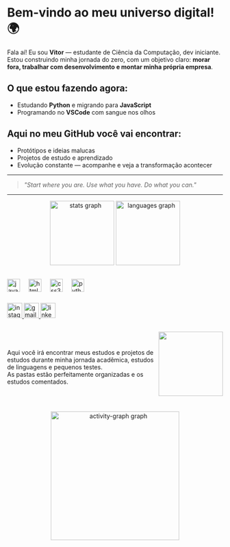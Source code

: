 # Bem-vindo ao meu universo digital! 🌍

Fala aí! Eu sou **Vitor** — estudante de Ciência da Computação, dev iniciante. Estou construindo minha jornada do zero, com um objetivo claro: **morar fora, trabalhar com desenvolvimento e montar minha própria empresa**.

## O que estou fazendo agora:

- Estudando **Python** e migrando para **JavaScript**
- Programando no **VSCode** com sangue nos olhos
  
## Aqui no meu GitHub você vai encontrar:

- Protótipos e ideias malucas
- Projetos de estudo e aprendizado
- Evolução constante — acompanhe e veja a transformação acontecer

---

> *"Start where you are. Use what you have. Do what you can."*

---
<div align="center">
  <img src="https://github-readme-stats.vercel.app/api?username=Vitorbarrs&hide_title=false&hide_rank=false&show_icons=true&include_all_commits=true&count_private=true&disable_animations=false&theme=dracula&locale=en&hide_border=false" height="150" alt="stats graph"  />
  <img src="https://github-readme-stats.vercel.app/api/top-langs?username=Vitorbarrs&locale=en&hide_title=false&layout=compact&card_width=320&langs_count=5&theme=dracula&hide_border=false" height="150" alt="languages graph"  />
</div>

##

<div align="left">
  <img src="https://cdn.jsdelivr.net/gh/devicons/devicon/icons/javascript/javascript-original.svg" height="30" alt="javascript logo"  />
  <img width="12" />
  <img src="https://cdn.jsdelivr.net/gh/devicons/devicon/icons/html5/html5-original.svg" height="30" alt="html5 logo"  />
  <img width="12" />
  <img src="https://cdn.jsdelivr.net/gh/devicons/devicon/icons/css3/css3-original.svg" height="30" alt="css3 logo"  />
  <img width="12" />
  <img src="https://cdn.jsdelivr.net/gh/devicons/devicon/icons/python/python-original.svg" height="30" alt="python logo"  />
</div>

###

<div align="left">
  <a href="https://www.instagram.com/vitorsbarrs" target="_blank">
    <img src="https://img.shields.io/static/v1?message=Instagram&logo=instagram&label=&color=E4405F&logoColor=white&labelColor=&style=for-the-badge" height="35" alt="instagram logo"  />
  </a>
  <a href="https://mail.google.com/mail/?view=cm&fs=1&to=contatovitorsbarros@gmail.com" target="_blank">
    <img src="https://img.shields.io/static/v1?message=Gmail&logo=gmail&label=&color=D14836&logoColor=white&labelColor=&style=for-the-badge" height="35" alt="gmail logo"  />
  </a>
  <a href="https://www.linkedin.com/in/vitorsbarrs" target="_blank">
    <img src="https://img.shields.io/static/v1?message=LinkedIn&logo=linkedin&label=&color=0077B5&logoColor=white&labelColor=&style=for-the-badge" height="35" alt="linkedin logo"  />
  </a>
</div>

##

<img align="right" height="150" src="https://media4.giphy.com/media/v1.Y2lkPTc5MGI3NjExOGRhaTY5c29tcG0yMXFsNzNrdG8zaTZ0NmNzNDJqd2UxMnc0b2h4MiZlcD12MV9pbnRlcm5hbF9naWZfYnlfaWQmY3Q9Zw/zOvBKUUEERdNm/giphy.gif"  /> <br>

###

<p align="left">Aqui você irá encontrar meus estudos e projetos de estudos durante minha jornada acadêmica, estudos de linguagens e pequenos testes.<br>   As pastas estão perfeitamente organizadas e os estudos comentados.</p> <br>

##

<div align="center">
  <img src="https://github-readme-activity-graph.vercel.app/graph?username=VitorBarrs&radius=16&theme=react&area=true&order=5" height="300" alt="activity-graph graph"  /> <br>
</div>

##
